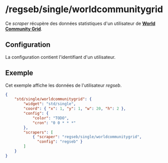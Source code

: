 # /regseb/single/worldcommunitygrid

Ce *scraper* récupère des données statistiques d'un utilisateur de
**[World Community Grid](//www.worldcommunitygrid.org/)**.

## Configuration

La configuration contient l'identifiant d'un utilisateur.

## Exemple

Cet exemple affiche les données de l'utilisateur *regseb*.

```JSON
{
    "std/single/worldcommunitygrid": {
        "widget": "std/single",
        "coord": { "x": 1, "y": 1, "w": 20, "h": 2 },
        "config": {
            "color": "TODO",
            "cron": "0 0 * * *"
        },
        "scrapers": [
            { "scraper": "regseb/single/worldcommunitygrid",
              "config": "regseb" }
        ]
    }
}
```
